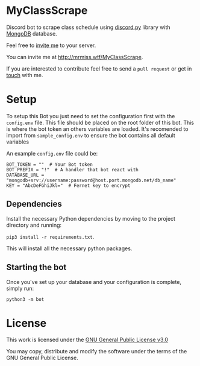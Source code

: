 # MyClassScrape
Discord bot to scrape class schedule using [discord.py](https://github.com/Rapptz/discord.py) library with
[MongoDB](https://cloud.mongodb.com/) database.

Feel free to [invite me](https://discord.com/api/oauth2/authorize?client_id=775903023821881374&permissions=522304&scope=bot) to your server.

You can invite me at http://mrmiss.wtf/MyClassScrape.

If you are interested to contribute feel free to send a `pull request` or get in [touch](https://discordapp.com/users/789424141778288670) with me. 

# Setup
To setup this Bot you just need to set the configuration first with the `config.env` file.
This file should be placed on the root folder of this bot. This is where the bot token an others
variables are loaded. It's recomended to import from `sample_config.env` to ensure the bot contains all default
variables

An example `config.env` file could be:

```dosini
BOT_TOKEN = ""  # Your Bot token
BOT_PREFIX = "!"  # A handler that bot react with
DATABASE_URL = "mongodb+srv://username:password@host.port.mongodb.net/db_name"
KEY = "AbcDeFGhiJkl="  # Fernet key to encrypt
```

## Dependencies
Install the necessary Python dependencies by moving to the project directory and running:

`pip3 install -r requirements.txt`.

This will install all the necessary python packages.

## Starting the bot
Once you've set up your database and your configuration is complete, simply run:

`python3 -m bot`

# License
This work is licensed under the [GNU General Public License v3.0](https://www.gnu.org/licenses/gpl-3.0.en.html)

You may copy, distribute and modify the software under the terms of the GNU General Public License.